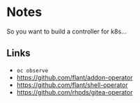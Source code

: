 # Notes

So you want to build a controller for k8s...

## Links

- `oc observe`
- https://github.com/flant/addon-operator
- https://github.com/flant/shell-operator
- https://github.com/rhpds/gitea-operator
